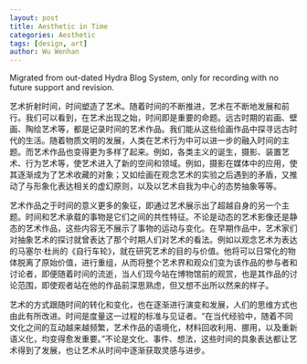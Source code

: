```yaml
---
layout: post
title: Aesthetic in Time
categories: Aesthetic
tags: [design, art]
author: Wu Wenhan
---
```

Migrated from out-dated Hydra Blog System, only for recording with no future support and revision.

艺术折射时间，时间塑造了艺术。随着时间的不断推进，艺术在不断地发展和前行。我们可以看到，在艺术出现之始，时间即是重要的命题。远古时期的岩画、壁画、陶绘艺术等，都是记录时间的艺术作品。我们能从这些绘画作品中探寻远古时代的生活。随着物质文明的发展，人类在艺术行为中可以进一步的融入时间的主题。而艺术作品也变得更为多样了起来。例如，各类主义的诞生，摄影、装置艺术、行为艺术等，使艺术进入了新的空间和领域。例如，摄影在媒体中的应用，使其逐渐成为了艺术收藏的对象；又如绘画在观念艺术的实验之后遇到的矛盾，又推动了与形象化表达相关的虚幻原则，以及以艺术自我为中心的态势抽象等等。

艺术作品之于时间的意义更多的象征，即通过艺术展示出了超越自身的另一个主题。时间和艺术承载的事物是它们之间的共性特征。不论是动态的艺术影像还是静态的艺术作品，这些内容无不展示了事物的运动与变化。在早期作品中，艺术家们对抽象艺术的探讨就曾表达了那个时期人们对艺术的看法。例如以观念艺术为表达的马塞尔·杜尚的《自行车轮》，就在研究艺术的目的与价值。他将可以日常化的物体脱离了原始价值，进行重组，从而将整个艺术界和观众们变为该作品的参与者和讨论者，即便随着时间的流逝，当人们现今站在博物馆前的观赏，也是其作品的讨论范围，即使观者站在他的作品前深思熟虑，但又想不出所以然来的样子。

艺术的方式跟随时间的转化和变化，也在逐渐进行演变和发展，人们的思维方式也由此有所改进。时间是度量这一过程的标准与见证者。“在当代经验中，随着不同文化之间的互动越来越频繁，艺术作品的语境化，材料回收利用、挪用，以及重新语义化，均变得愈发重要。”不论是文化、事件、想法，这些时间的具象表达都让艺术得到了发展，也让艺术从时间中逐渐获取灵感与进步。
